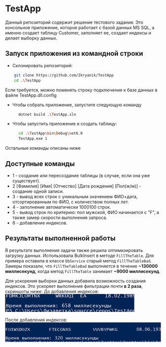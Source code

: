 # TestApp

Данный репозиторий содержит решение тестового задания. Это консольное приложение, которое работает с базой данных MS SQL, а именно создает таблицу Customer, заполняет ее, создает индексы и делает выборку данных.

## Запуск приложения из командной строки
* Склонировать репозиторий:
```sh
    git clone https://github.com/Ikryanik/TestApp
    cd .\TestApp
```
Если требуется, можно поменять строку подключения к базе данных в файле TestApp.dll.config

* Чтобы собрать приложение, запустите следующую команду
```sh
      dotnet build .\TestApp.sln
```
* Чтобы запустить приложение и создать таблицу:
```sh
      cd .\TestApp\bin\Debug\net6.0
      TestApp.exe 1
```
Остальные команды описаны ниже
## Доступные команды
* 1 - создание или пересоздание таблицы (в случае, если она уже существует).
* 2 [Фамилия] [Имя] [Отчество] [Дата рождения] [Пол(ж/м)] - создание одной записи.
* 3 - вывод всех строк с уникальным значением ФИО+дата, отсортированным по ФИО, с количеством полных лет.
* 4 - заполнение автоматически 1000100 строк.
* 5 - вывод строк по критерию: пол мужской, ФИО начинается с "F", а также замер скорости выполнения запроса.
* 6 - добавление индексов.

## Результаты выполненной работы
В результате выполнения задачи также решила оптимизировать загрузку данных. Использовала BulkInsert в методе `FillTheTable`. Для примера оставила в классе `DbService` старый метод `FillTheTableBad`.
Замеры показали, что `FillTheTableBad` выполняется в течение **~130000 миллисекунд**, когда метод `FillTheTable` занимает **~9000 миллисекунд**.

Для ускорения выборки данных добавила возможность создания индексов. Это ускоряет выполнение фильтрации почти **в 2 раза**, скриншоты ниже:
До добавления индексов: 
![alt text](https://github.com/Ikryanik/TestApp/blob/master/images/before.png?raw=true)

После добавления индексов:
![alt text](https://github.com/Ikryanik/TestApp/blob/master/images/after.png?raw=true)
